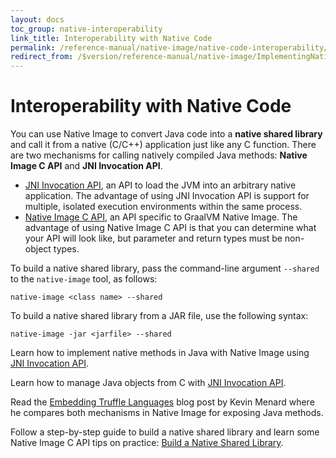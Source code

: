 ```yaml
---
layout: docs
toc_group: native-interoperability
link_title: Interoperability with Native Code
permalink: /reference-manual/native-image/native-code-interoperability/
redirect_from: /$version/reference-manual/native-image/ImplementingNativeMethodsInJavaWithSVM/
---
```


# Interoperability with Native Code

You can use Native Image to convert Java code into a **native shared library** and call it from a native (C/C++) application just like any C function. 
There are two mechanisms for calling natively compiled Java methods:
**Native Image C API** and **JNI Invocation API**. 

- [JNI Invocation API](https://docs.oracle.com/en/java/javase/17/docs/specs/jni/invocation.html), an API to load the JVM into an arbitrary native application. The advantage of using JNI Invocation API is support for multiple, isolated execution environments within the same process. 
- [Native Image C API](C-API.md), an API specific to GraalVM Native Image. The advantage of using Native Image C API is that you can determine what your API will look like, but parameter and return types must be non-object types.

To build a native shared library, pass the command-line argument `--shared` to the `native-image` tool, as follows: 

```shell
native-image <class name> --shared
```

To build a native shared library from a JAR file, use the following syntax:
```shell
native-image -jar <jarfile> --shared
```

Learn how to implement native methods in Java with Native Image using [JNI Invocation API](JNIInvocationAPI.md).

Learn how to manage Java objects from C with [JNI Invocation API](C-API.md).

Read the [Embedding Truffle Languages](https://nirvdrum.com/2022/05/09/truffle-language-embedding.html) blog post by Kevin Menard where he compares both mechanisms in Native Image for exposing Java methods.

Follow a step-by-step guide to build a native shared library and learn some Native Image C API tips on practice: [Build a Native Shared Library](guides/build-native-shared-library.md).

